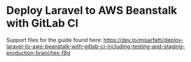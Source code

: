 # Deploy Laravel to AWS Beanstalk with GitLab CI

Support files for the guide found here: https://dev.to/mjsarfatti/deploy-laravel-to-aws-beanstalk-with-gitlab-ci-including-testing-and-staging-production-branches-f8g
